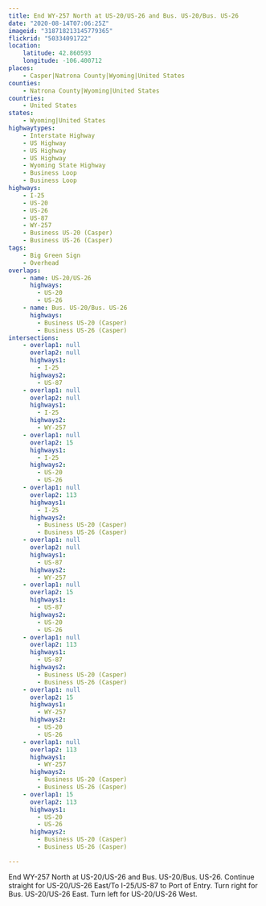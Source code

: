 ```yaml
---
title: End WY-257 North at US-20/US-26 and Bus. US-20/Bus. US-26
date: "2020-08-14T07:06:25Z"
imageid: "318718213145779365"
flickrid: "50334091722"
location:
    latitude: 42.860593
    longitude: -106.400712
places:
    - Casper|Natrona County|Wyoming|United States
counties:
    - Natrona County|Wyoming|United States
countries:
    - United States
states:
    - Wyoming|United States
highwaytypes:
    - Interstate Highway
    - US Highway
    - US Highway
    - US Highway
    - Wyoming State Highway
    - Business Loop
    - Business Loop
highways:
    - I-25
    - US-20
    - US-26
    - US-87
    - WY-257
    - Business US-20 (Casper)
    - Business US-26 (Casper)
tags:
    - Big Green Sign
    - Overhead
overlaps:
    - name: US-20/US-26
      highways:
        - US-20
        - US-26
    - name: Bus. US-20/Bus. US-26
      highways:
        - Business US-20 (Casper)
        - Business US-26 (Casper)
intersections:
    - overlap1: null
      overlap2: null
      highways1:
        - I-25
      highways2:
        - US-87
    - overlap1: null
      overlap2: null
      highways1:
        - I-25
      highways2:
        - WY-257
    - overlap1: null
      overlap2: 15
      highways1:
        - I-25
      highways2:
        - US-20
        - US-26
    - overlap1: null
      overlap2: 113
      highways1:
        - I-25
      highways2:
        - Business US-20 (Casper)
        - Business US-26 (Casper)
    - overlap1: null
      overlap2: null
      highways1:
        - US-87
      highways2:
        - WY-257
    - overlap1: null
      overlap2: 15
      highways1:
        - US-87
      highways2:
        - US-20
        - US-26
    - overlap1: null
      overlap2: 113
      highways1:
        - US-87
      highways2:
        - Business US-20 (Casper)
        - Business US-26 (Casper)
    - overlap1: null
      overlap2: 15
      highways1:
        - WY-257
      highways2:
        - US-20
        - US-26
    - overlap1: null
      overlap2: 113
      highways1:
        - WY-257
      highways2:
        - Business US-20 (Casper)
        - Business US-26 (Casper)
    - overlap1: 15
      overlap2: 113
      highways1:
        - US-20
        - US-26
      highways2:
        - Business US-20 (Casper)
        - Business US-26 (Casper)

---
```

End WY-257 North at US-20/US-26 and Bus. US-20/Bus. US-26.  Continue straight for US-20/US-26 East/To I-25/US-87 to Port of Entry.  Turn right for Bus. US-20/US-26 East.  Turn left for US-20/US-26 West.